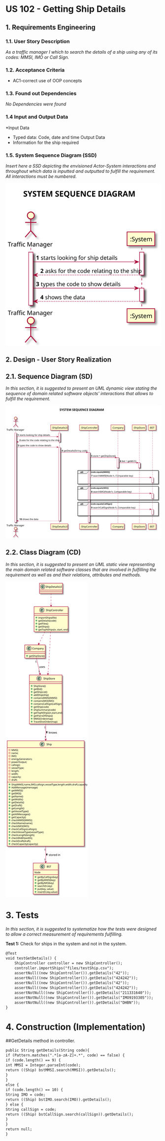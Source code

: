 # US 102 - Getting Ship Details

## 1. Requirements Engineering

### 1.1. User Story Description

*As a traffic manager I which to search the details of a ship using any of its codes:
MMSI, IMO or Call Sign.*

### 1.2. Acceptance Criteria

* AC1-correct use of OOP concepts


### 1.3. Found out Dependencies

*No Dependencies were found*

### 1.4 Input and Output Data

*Input Data
* Typed data: Code, date and time
  Output Data
* Information for the ship required


### 1.5. System Sequence Diagram (SSD)

*Insert here a SSD depicting the envisioned Actor-System interactions and throughout which data is inputted and outputted to fulfill the requirement. All interactions must be numbered.*

![US102-SSD](SSD_102.svg)


## 2. Design - User Story Realization


## 2.1. Sequence Diagram (SD)

*In this section, it is suggested to present an UML dynamic view stating the sequence of domain related software objects' interactions that allows to fulfill the requirement.*

![US102-SD](SD_102.svg)

## 2.2. Class Diagram (CD)

*In this section, it is suggested to present an UML static view representing the main domain related software classes that are involved in fulfilling the requirement as well as and their relations, attributes and methods.*

![US102-CD](CD_102.svg)

# 3. Tests
*In this section, it is suggested to systematize how the tests were designed to allow a correct measurement of requirements fulfilling.*

**Test 1:** Check for ships in the system and not in the system.

	@Test
    void testGetDetails() {
        ShipController controller = new ShipController();
        controller.importShips("files/testShip.csv");
        assertNull((new ShipController()).getDetails("42"));
        assertNull((new ShipController()).getDetails("424242"));
        assertNull((new ShipController()).getDetails("42"));
        assertNull((new ShipController()).getDetails("424242"));
        assertNotNull((new ShipController()).getDetails("211331640"));
        assertNotNull((new ShipController()).getDetails("IMO9193305"));
        assertNotNull((new ShipController()).getDetails("DHBN"));
    }

# 4. Construction (Implementation)

   ##GetDetails method in controller.

    public String getDetails(String code){
    if (Pattern.matches(".*[a-zA-Z]+.*", code) == false) {
    if (code.length() == 9) {
    int MMSI = Integer.parseInt(code);
    return ((Ship) bstMMSI.search(MMSI)).getDetails();
    }
    }
    else {
    if (code.length() == 10) {
    String IMO = code;
    return ((Ship) bstIMO.search(IMO)).getDetails();
    } else {
    String callSign = code;
    return ((Ship) bstCallSign.search(callSign)).getDetails();
    }
    }
    return null;
    }






